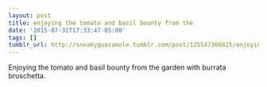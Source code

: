 ```yaml
---
layout: post
title: enjoying the tomato and basil bounty from the
date: '2015-07-31T17:33:47-05:00'
tags: []
tumblr_url: http://sneakyguacamole.tumblr.com/post/125547366825/enjoying-the-tomato-and-basil-bounty-from-the
---
```

Enjoying the tomato and basil bounty from the garden with burrata bruschetta.
